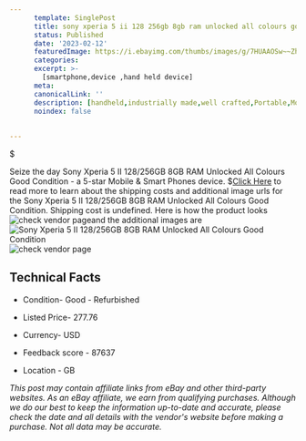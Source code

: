 ```yaml
---
      template: SinglePost
      title: sony xperia 5 ii 128 256gb 8gb ram unlocked all colours good condition
      status: Published
      date: '2023-02-12'
      featuredImage: https://i.ebayimg.com/thumbs/images/g/7HUAAOSw~~Zhpy2s/s-l225.jpg
      categories: 
      excerpt: >-
        [smartphone,device ,hand held device]
      meta:
      canonicalLink: ''
      description: [handheld,industrially made,well crafted,Portable,Mobile,Compact,Convenient,Lightweight,Maneuverable,Man-portable,Miniature,Carriable,Hand-held,Light,Holdable,Transportable,Mobile device,Pocket-sized,On-the-go,Wireless,Cordless,Compact size,Convenient size, smartphone,device ,hand held device]
      noindex: false
      
        
---
```

$

Seize the day Sony Xperia 5 II 128/256GB 8GB RAM Unlocked All Colours Good Condition - a 5-star Mobile & Smart Phones device.
$[Click Here](https://www.ebay.com/itm/265777154944?hash=item3de18d8b80%3Ag%3A7HUAAOSw%7E%7EZhpy2s&amdata=enc%3AAQAHAAAA4G3MqW%2FVydYVIE9thr43z6eG5thBpytQ1Ufh9B3ePF7aS61LGLIyXUhdtv4SdKzs%2BztizNnYbf7MMntuaTNz7x%2BaZ6CA54XFVo%2BC3xy%2Fj2c0grJG5v9dbGqHuN1mcf6nOFjQCIEIRNar8uM5utDgS22PMxF5M9mwGjEuoOuWYbMLECQy5d6oICUKx04c2VtzJu%2Fvv7KceC%2FF7rAVOflFPR0kdL43RJ%2BLR0Gsu7uDzqymAuZReB6qCBDEVIADYJ4kuUT9dkvWZjAYCbosg52log%2BY4hXkHeCqAikYzYaGllNd&mkevt=1&mkcid=1&mkrid=711-53200-19255-0&campid=%253CePNCampaignId%253E&customid=%253CreferenceId%253E&toolid=10049) to read more to learn about the shipping costs and additional image urls for the Sony Xperia 5 II 128/256GB 8GB RAM Unlocked All Colours Good Condition. Shipping cost is undefined. Here is how the product looks ![check vendor page](https://i.ebayimg.com/thumbs/images/g/7HUAAOSw~~Zhpy2s/s-l225.jpg)and the additional images are![Sony Xperia 5 II 128/256GB 8GB RAM Unlocked All Colours Good Condition](https://i.ebayimg.com/images/g/7HUAAOSw~~Zhpy2s/s-l1600.jpg)![check vendor page](https://origin-galleryplus.ebayimg.com/ws/web/265777154944_2_0_1/225x225.jpg,https://origin-galleryplus.ebayimg.com/ws/web/265777154944_3_0_1/225x225.jpg,https://origin-galleryplus.ebayimg.com/ws/web/265777154944_4_0_1/225x225.jpg,https://origin-galleryplus.ebayimg.com/ws/web/265777154944_5_0_1/225x225.jpg)



 ## Technical Facts 



     
      

 - Condition- Good - Refurbished 


      

 - Listed Price- 277.76 


      

 - Currency- USD 


      

 - Feedback score - 87637 


      

 - Location - GB 


      
      

 *_This post may contain affiliate links from eBay and other third-party websites. As an eBay affiliate, we earn from qualifying purchases. Although we do our best to keep the information up-to-date and accurate, please check the date and all details with the vendor's website before making a purchase. Not all data may be accurate._*






